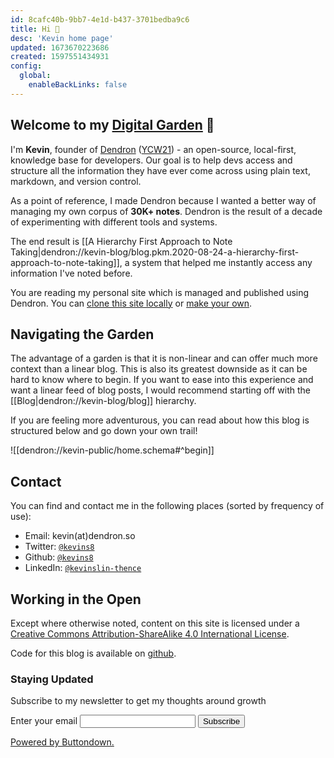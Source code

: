 ```yaml
---
id: 8cafc40b-9bb7-4e1d-b437-3701bedba9c6
title: Hi 👋
desc: 'Kevin home page'
updated: 1673670223686
created: 1597551434931
config:
  global:
    enableBackLinks: false
---
```


## Welcome to my [Digital Garden](https://joelhooks.com/digital-garden) 🌱

I'm **Kevin**, founder of [Dendron](https://dendron.so/) ([YCW21](https://news.ycombinator.com/item?id=29176158)) - an open-source, local-first, knowledge base for developers. Our goal is to help devs access and structure all the information they have ever come across using plain text, markdown, and version control. 


As a point of reference, I made Dendron because I wanted a better way of managing my own corpus of **30K+ notes**. Dendron is the result of a decade of experimenting with different tools and systems. 

The end result is [[A Hierarchy First Approach to Note Taking|dendron://kevin-blog/blog.pkm.2020-08-24-a-hierarchy-first-approach-to-note-taking]], a system that helped me instantly access any information I've noted before. 

You are reading my personal site which is managed and published using Dendron. You can [clone this site locally](https://github.com/kevinslin/kevin-public-vault) or [make your own](https://wiki.dendron.so/notes/4ushYTDoX0TYQ1FDtGQSg). 


## Navigating the Garden

The advantage of a garden is that it is non-linear and can offer much more context than a linear blog. This is also its greatest downside as it can be hard to know where to begin. If you want to ease into this experience and want a linear feed of blog posts, I would recommend starting off with the [[Blog|dendron://kevin-blog/blog]] hierarchy. 

If you are feeling more adventurous, you can read about how this blog is structured below and go down your own trail!

![[dendron://kevin-public/home.schema#^begin]]

## Contact

You can find and contact me in the following places (sorted by frequency of use):

- Email: kevin(at)dendron.so
- Twitter: [`@kevins8`](https://twitter.com/kevins8)
- Github: [`@kevins8`](https://github.com/kevinslin)
- LinkedIn: [`@kevinslin-thence`](https://www.linkedin.com/in/kevinslin-thence)

## Working in the Open

Except where otherwise noted, content on this site is licensed under a [Creative Commons Attribution-ShareAlike 4.0 International License](https://creativecommons.org/licenses/by-sa/4.0/).

Code for this blog is available on [github](https://github.com/kevinslin/kevin-garden).

### Staying Updated

Subscribe to my newsletter to get my thoughts around growth

<form
  action="https://buttondown.email/api/emails/embed-subscribe/kevins8"
  method="post"
  target="popupwindow"
  onsubmit="window.open('https://buttondown.email/kevins8', 'popupwindow')"
  class="embeddable-buttondown-form"
>
  <label for="bd-email">Enter your email</label>
  <input type="email" name="email" id="bd-email" />
  <input type="submit" value="Subscribe" />
  <p>
    <a href="https://buttondown.email" target="_blank">Powered by Buttondown.</a>
  </p>
</form>